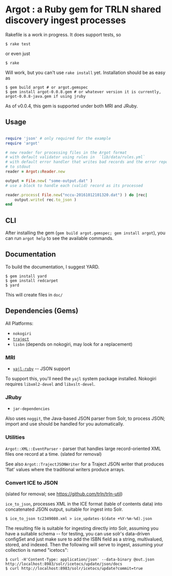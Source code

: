 # Argot : a Ruby gem for TRLN shared discovery ingest processes

Rakefile is a work in progress.  It does support tests, so

    $ rake test

or even just

    $ rake

Will work, but you can't use `rake install` yet.  Installation should be as easy as

    $ gem build argot # or argot.gemspec
    $ gem install argot-0.0.8.gem # or whatever version it is currently, argot-0.0.8-java.gem if using jruby

As of v0.0.4, this gem is supported under both MRI and JRuby.

## Usage 

```ruby

require 'json' # only required for the example
require 'argot'

# new reader for processing files in the Argot format
# with default validator using rules in  `lib/data/rules.yml`
# with default error handler that writes bad records and the error report
# to stdout
reader = Argot::Reader.new

output = File.new( "some-output.dat" ) 
# use a block to handle each (valid) record as its processed

reader.process( File.new("nccu-20161012101320.dat") ) do |rec|
    output.write( rec.to_json )
end
```

## CLI

After installing the gem (`gem build argot.gemspec; gem install argot`), you can run `argot help` to see the available commands.

## Documentation

To build the documentation, I suggest YARD.  

    $ gem install yard
    $ gem install redcarpet
    $ yard

This will create files in `doc/`

## Dependencies (Gems)

All Platforms:

 * `nokogiri`
 * [`traject`](https://github.com/traject/traject)
 * `lisbn` (depends on nokogiri, may look for a replacement)

### MRI

 * [`yajl-ruby`](https://github.com/brianmario/yajl-ruby) -- JSON support
 
To support this, you'll need the `yajl` system package installed. Nokogiri
requires `libxml2-devel` and `libxslt-devel`.

### JRuby

 * `jar-dependencies` 

Also uses `noggit`, the Java-based JSON parser from Solr, to process JSON; import and use should be handled for you automatically.

### Utilities

`Argot::XML::EventParser` - parser that handles large record-oriented XML files
one record at a time.  (slated for removal)
 
See also `Argot::TrajectJSONWriter` for a Traject JSON writer that produces
'flat' values where the traditional writers produce arrays.

### Convert ICE to JSON

(slated for removal; see https://github.com/trln/trln-util)

 `ice_to_json`, processes XML in
the ICE format (table of contents data) into concatenated JSON output, suitable
for ingest into Solr.

    $ ice_to_json tc2349080.xml > ice_updates-$(date +%Y-%m-%d).json

The resulting file is suitable for ingesting directly into Solr, assuming you
have a suitable schema -- for testing, you can use solr's data-driven configSet and just make sure to add the ISBN field as a string, multivalued, stored, and indexed.  Then the following will serve to ingest, assuming your collection is named "icetocs":

    $ curl -H'Content-Type: application/json' --data-binary @out.json http://localhost:8983/solr/icetocs/update/json/docs
    $ curl http://localhost:8983/solr/icetocs/update?commit=true





